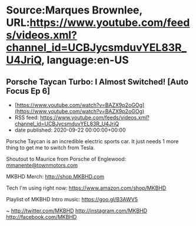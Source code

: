 # Source:Marques Brownlee, URL:https://www.youtube.com/feeds/videos.xml?channel_id=UCBJycsmduvYEL83R_U4JriQ, language:en-US

## Porsche Taycan Turbo: I Almost Switched!  [Auto Focus Ep 6]
 - [https://www.youtube.com/watch?v=BAZX9p2oGOg](https://www.youtube.com/watch?v=BAZX9p2oGOg)
 - RSS feed: https://www.youtube.com/feeds/videos.xml?channel_id=UCBJycsmduvYEL83R_U4JriQ
 - date published: 2020-09-22 00:00:00+00:00

Porsche Taycan is an incredible electric sports car. It just needs 1 more thing to get me to switch from Tesla.

Shoutout to Maurice from Porsche of Englewood: mmanente@townmotors.com

MKBHD Merch: http://shop.MKBHD.com

Tech I'm using right now: https://www.amazon.com/shop/MKBHD

Playlist of MKBHD Intro music: https://goo.gl/B3AWV5

~
http://twitter.com/MKBHD
http://instagram.com/MKBHD
http://facebook.com/MKBHD

